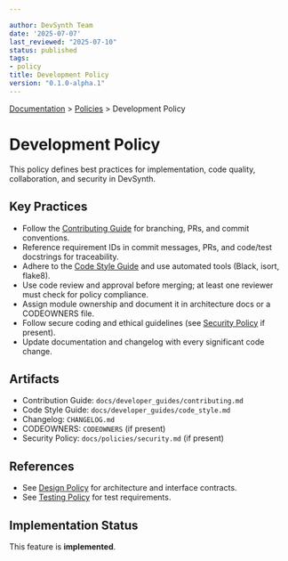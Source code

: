 ```yaml
---

author: DevSynth Team
date: '2025-07-07'
last_reviewed: "2025-07-10"
status: published
tags:
- policy
title: Development Policy
version: "0.1.0-alpha.1"
---
```

<div class="breadcrumbs">
<a href="../index.md">Documentation</a> &gt; <a href="index.md">Policies</a> &gt; Development Policy
</div>

# Development Policy

This policy defines best practices for implementation, code quality, collaboration, and security in DevSynth.

## Key Practices

- Follow the [Contributing Guide](../developer_guides/contributing.md) for branching, PRs, and commit conventions.
- Reference requirement IDs in commit messages, PRs, and code/test docstrings for traceability.
- Adhere to the [Code Style Guide](../developer_guides/code_style.md) and use automated tools (Black, isort, flake8).
- Use code review and approval before merging; at least one reviewer must check for policy compliance.
- Assign module ownership and document it in architecture docs or a CODEOWNERS file.
- Follow secure coding and ethical guidelines (see [Security Policy](security.md) if present).
- Update documentation and changelog with every significant code change.

## Artifacts

- Contribution Guide: `docs/developer_guides/contributing.md`
- Code Style Guide: `docs/developer_guides/code_style.md`
- Changelog: `CHANGELOG.md`
- CODEOWNERS: `CODEOWNERS` (if present)
- Security Policy: `docs/policies/security.md` (if present)

## References

- See [Design Policy](design.md) for architecture and interface contracts.
- See [Testing Policy](testing.md) for test requirements.
## Implementation Status

This feature is **implemented**.

